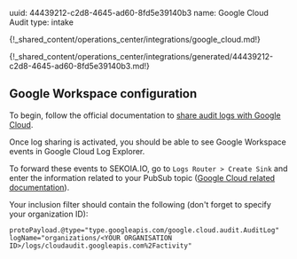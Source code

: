 uuid: 44439212-c2d8-4645-ad60-8fd5e39140b3
name: Google Cloud Audit
type: intake

{!_shared_content/operations_center/integrations/google_cloud.md!}

{!_shared_content/operations_center/integrations/generated/44439212-c2d8-4645-ad60-8fd5e39140b3.md!}

## Google Workspace configuration

To begin, follow the official documentation to [share audit logs with Google Cloud](https://cloud.google.com/logging/docs/audit/configure-gsuite-audit-logs).

Once log sharing is activated, you should be able to see Google Workspace events in Google Cloud Log Explorer.

To forward these events to SEKOIA.IO, go to `Logs Router > Create Sink` and enter the information related to your PubSub topic ([Google Cloud related documentation](https://cloud.google.com/logging/docs/audit/configure-gsuite-audit-logs)).

Your inclusion filter should contain the following (don't forget to specify your organization ID):

```
protoPayload.@type="type.googleapis.com/google.cloud.audit.AuditLog"
logName="organizations/<YOUR ORGANISATION ID>/logs/cloudaudit.googleapis.com%2Factivity"
```